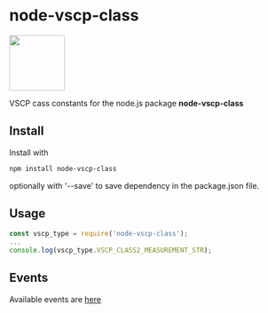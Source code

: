 # node-vscp-class


<img src="https://vscp.org/images/logo.png" width="100">

VSCP cass constants for the node.js package **node-vscp-class**

## Install
Install with

```bash
npm install node-vscp-class
```

optionally with '--save' to save dependency in the package.json file.

## Usage

```javascript
const vscp_type = require('node-vscp-class');
...
console.log(vscp_type.VSCP_CLASS2_MEASUREMENT_STR);
```

## Events
Available events are [here](https://grodansparadis.gitbooks.io/the-vscp-specification/?id=start/)
